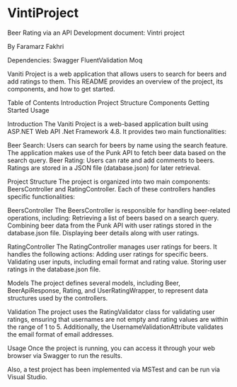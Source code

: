 # VintiProject
Beer Rating via an API
Development document:
Vintri project

By Faramarz Fakhri

Dependencies:
Swagger
FluentValidation
Moq


Vaniti Project is a web application that allows users to search for beers and add ratings to them. This README provides an overview of the project, its components, and how to get started.

Table of Contents
Introduction
Project Structure
Components
Getting Started
Usage


Introduction
The Vaniti Project is a web-based application built using ASP.NET Web API .Net Framework 4.8. It provides two main functionalities:

Beer Search: Users can search for beers by name using the search feature. The application makes use of the Punk API to fetch beer data based on the search query.
Beer Rating: Users can rate and add comments to beers. Ratings are stored in a JSON file (database.json) for later retrieval.


Project Structure
The project is organized into two main components: BeersController and RatingController. Each of these controllers handles specific functionalities:

BeersController
The BeersController is responsible for handling beer-related operations, including:
Retrieving a list of beers based on a search query.
Combining beer data from the Punk API with user ratings stored in the database.json file.
Displaying beer details along with user ratings.

RatingController
The RatingController manages user ratings for beers. It handles the following actions:
Adding user ratings for specific beers.
Validating user inputs, including email format and rating value.
Storing user ratings in the database.json file.

Models
The project defines several models, including Beer, BeerApiResponse, Rating, and UserRatingWrapper, to represent data structures used by the controllers.


Validation
The project uses the RatingValidator class for validating user ratings, ensuring that usernames are not empty and rating values are within the range of 1 to 5. Additionally, the UsernameValidationAttribute validates the email format of email addresses.

Usage
Once the project is running, you can access it through your web browser via Swagger to run the results.

Also, a test project has been implemented via MSTest and can be run via Visual Studio.
